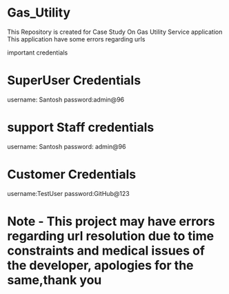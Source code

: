 # Gas_Utility
This Repository is created for Case Study On Gas Utility Service application
This application have some errors regarding urls

important credentials 
# SuperUser Credentials
username: Santosh
password:admin@96


# support Staff credentials
username: Santosh
password: admin@96

# Customer Credentials
username:TestUser
password:GitHub@123

# Note - This project may have errors regarding url resolution due to time constraints and medical issues of the developer, apologies for the same,thank you
